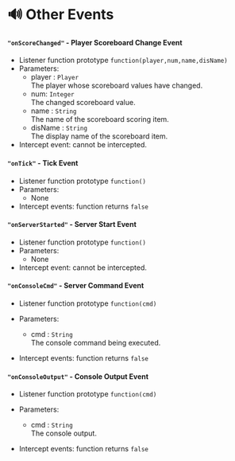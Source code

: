 # 🔊 Other Events 

#### `"onScoreChanged"` - Player Scoreboard Change Event

- Listener function prototype
  `function(player,num,name,disName)`
- Parameters: 
  - player : `Player`  
    The player whose scoreboard values have changed.
  - num: `Integer`  
    The changed scoreboard value.
  - name : `String`  
    The name of the scoreboard scoring item.
  - disName : `String`  
    The display name of the scoreboard item.
- Intercept event: cannot be intercepted.



#### `"onTick"` - Tick Event

- Listener function prototype
  `function()`
- Parameters: 
  - None
- Intercept events: function returns `false`



#### `"onServerStarted"` - Server Start Event

- Listener function prototype
  `function()`
- Parameters: 
  - None
- Intercept event: cannot be intercepted.



#### `"onConsoleCmd"` - Server Command Event

- Listener function prototype
  `function(cmd)`
- Parameters: 
  - cmd : `String`  
    The console command being executed.

- Intercept events: function returns `false`



#### `"onConsoleOutput"` - Console Output Event

- Listener function prototype
  `function(cmd)`
- Parameters: 
  - cmd : `String`  
    The console output.

- Intercept events: function returns `false`
